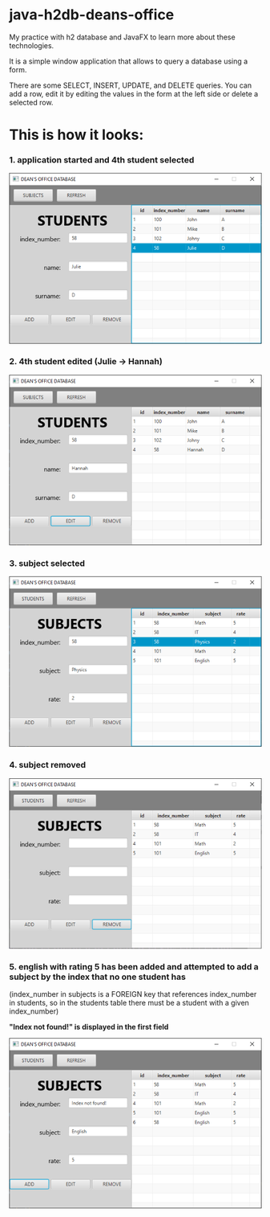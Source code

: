 # java-h2db-deans-office

My practice with h2 database and JavaFX to learn more about these technologies.

It is a simple window application that allows to query a database using a form.

There are some SELECT, INSERT, UPDATE, and DELETE queries. You can add a row, edit it by editing the values in the
form at the left side or delete a selected row.

# This is how it looks:
### 1. application started and 4th student selected
  ![](screenshoots/app_started.png)


### 2. 4th student edited (Julie -> Hannah)
  ![](screenshoots/student_edited.png)

### 3. subject selected
  ![](screenshoots/subject_selected.png)

### 4. subject removed
![](screenshoots/subject_removed_new.png)

### 5. english with rating 5 has been added and attempted to add a subject by the index that no one student has
(index_number in subjects is a FOREIGN key that references index_number in students, so in the students table there 
must 
be a student with a given index_number)

<b>"Index not found!" is displayed in the first field</b>

![](screenshoots/subject_invalid_index.png)
